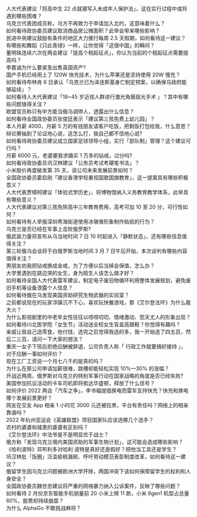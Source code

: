 人大代表建议「将高中生 22 点就寝写入未成年人保护法」，这在实行过程中或将遇到哪些困难？  
乌克兰代表团成员称，乌方不再致力于申请加入北约，这意味着什么？  
如何看待政协委员建议取消商品房公摊面积？此举会带来哪些影响？  
民进中央建议鼓励有条件的地区大力推行每周 2.5 天假期，如何看待这一建议？  
有哪些和舞蹈《只此青绿》一样，让你觉得「这很中国」的瞬间？  
董明珠连续六次在两会建议「提高个税起征点」，你认为当前的个税起征点需要提高吗？  
李嘉诚为什么要紧急出售英国资产?  
国产手机已经用上了 120W 快充技术，为什么苹果还是坚持使用 20W 慢充？  
如何看待布林肯 6 日承认「乌克兰已为泽连斯基身亡制定预案，以确保乌政府能够延续」？  
如何看待人大代表建议「18~45 岁近视人群进行激光角膜屈光手术 」？其中有哪些问题值得关注？  
欧盟官员称只有中方能当俄乌调停人，透露出什么信息？  
如何看待全国政协委员张俊廷表示「建议第三孩免费上幼儿园」？  
本人月薪 4000，月薪 5 万的有钱朋友请客户吃饭，把剩饭打包给我，什么意思？  
辩论赛抽到了论证地心说，这怎么打，我自己都不信地心说?  
如何看待政协委员建议成立国家足球领导小组，实行「部队制」管理？这个建议可行吗？  
月薪 6000 元，老婆要我求婚买 1 万多的钻戒，过分吗?  
如何看待政协委员巩汉林建议「公务员考试考硬笔书法」？  
小米股价再度破发第 35 天，该公司未来发展前景如何？  
全国政协委员霍启刚「建议香港学校重视国歌国旗教育」，这一提案具有哪些积极意义？  
人大代表贾樟柯建议「体验式学历史」，将博物馆纳入义务教育教学体系，此举具有哪些意义？  
人大代表建议对第三孩免除高中三年教育费用，高考可加 10 至 20 分，可行性如何？  
如何看待有人举报深圳粤海街道使用冰墩墩形象制作贴纸的行为？  
乌克兰是否已经在军事上击败俄罗斯?  
俄武装力量将宣布从乌当地时间 7 日 10 时起进入「静默状态」，还有哪些信息值得关注？  
第三轮俄乌会谈将于白俄罗斯当地时间 3 月 7 日午后开始，本次谈判有哪些内容值得关注？  
男朋友劝我把钻戒换成金戒，为了方便以后当掉会保值，怎么办？  
大学里遇到在路边哭的女生，身为陌生人该怎么做才好？  
如何看待全国人大代表雷军建议，制定电子废旧物循环利用整体发展规划，避免废旧手机等设备泄露个人信息？  
如何看待俄在乌发现美国资助研究生物武器的实验室？  
之前都说现在的玩家浮躁沉不下心，喜欢玩快餐游戏，那《艾尔登法环》为什么能大火？  
为什么影视剧里的中老年女性往往以唠唠叨叨、情绪激动、怨天尤人的形象出现？  
如何看待川北医学院「女生节」活动送全校女生盲盒高跟鞋？你觉得有趣吗？  
亲戚让我自己选零食，他付钱，选完之后觉得我选的多，我一开始选了四五百，然后二三百，请问一下大家的想法？  
重庆一女子下班后拒绝应酬被辞退，公司负责人称「 行政工作就要搞好接待 」，对于应酬一事如何评价？  
现在工厂工资说一个月七八千的是真的吗？  
为什么在原公司申请加薪很难，跳槽却能轻松实现 10%—30% 的涨幅？  
开战近两周，俄罗斯对乌克兰的特别军事行动在国家战略的角度是否已经失败?  
美国参加抗议活动的卡车司机即将抵达华盛顿，释放了什么信号？  
如何评价 2022 两会「汽车之争」，李书福提倡换电而雷军支持快充？快充和换电哪个发展前景更好？  
网友在交友 App 相亲 1 小时花 3000 元还被拉黑，平台有责任吗？网络上的相亲靠谱吗？  
2022 年杭州亚运会《英雄联盟》项目国家队应该选哪几个选手？  
农村的婆婆和城里的婆婆有区别吗？  
《艾尔登法环》中法爷是不是明显优于战士？  
俄方称「发现乌克兰境内美国资助的军事生物计划」，这可能会造成哪些影响？  
《哈利波特》邓布利多对哈利·波特是真好还是假好？把他当工具还是学生？  
巩汉林批「饭圈」泛滥偷税漏税、呼吁劳动模范表彰制度改革，如何看待这一建议？  
俄留学生因乌克兰问题被欧洲大学开除，两国冲突下该如何保障留学生的权利和人身安全？  
全国政协委员魏世忠建议将严重的网络暴力纳入公诉案件，反映了哪些问题？  
如何看待 2 月份京东智能手机销量前 20 小米上榜 11 款，小米 8gen1 机型占总量 60%，股票却持续崩盘？  
为什么 AlphaGo 不敢挑战麻将？  
